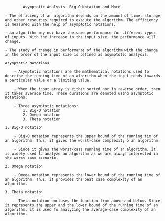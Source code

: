             Asymptotic Analysis: Big-O Notation and More
    
    - The efficieny of an algorithm depends on the amuont of time, storage and other resources required to execute the algorithm. The efficiency is measured with the help of asymptotic notations.

    - An algorithm may not have the same performance for different types of inputs. With the increase in the input size, the performance will change.

    - The study of change in performance of the algorithm with the change in the order of the input size is defined as asymptotic analysis.

    Asymptotic Notations

        - Asymptotic notations are the mathematical notations used to describe the running time of an algorithm when the input tends towards a particular value or a limiting value.

        - When the input array is either sorted nor in reverse order, then it takes average time. These durations are denoted using asymptotic notations.

        - Three asymptotic notations:
            1. Big-O notation
            2. Omega notation
            3. Theta notation

    1. Big-O notation
        
        - Big-O notation represents the upper bound of the running tim of an algorithm. Thus, it gives the worst-case complexity ò an algorithm.

        - Since it gives the worst-case running time of an algorithm, it is widely used to analyze an algorithm as we are always interested in the worst-case scenario.

    2. Omega notation

        - Omega notation represents the lower bound of the running time of an algorithm. Thus, it provides the beat case complexity of an algorithm.

    3. Theta notation

        - Theta notation encloses the function from above and below. Since it represents the upper and the lower bound of the running time of an algorithm, it is used fo analyzing the average-case complexity of an algorithm.

    